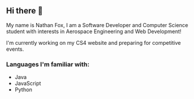 ## Hi there 👋

My name is Nathan Fox, I am a Software Developer and Computer Science student with interests in Aerospace Engineering and Web Development!

I'm currently working on my CS4 website and preparing for competitive events.

### Languages I'm familiar with:
+ Java
+ JavaScript
+ Python
<!--
**Nathan-Fox-github/Nathan-Fox-github** is a ✨ _special_ ✨ repository because its `README.md` (this file) appears on your GitHub profile.

Here are some ideas to get you started:

- 🔭 I’m currently working on ...
- 🌱 I’m currently learning ...
- 👯 I’m looking to collaborate on ...
- 🤔 I’m looking for help with ...
- 💬 Ask me about ...
- 📫 How to reach me: ...
- 😄 Pronouns: ...
- ⚡ Fun fact: ...
-->
